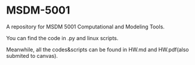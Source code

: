 # MSDM-5001

A repository for MSDM 5001 Computational and Modeling Tools.

You can find the code in .py and linux scripts.

Meanwhile, all the codes&scripts can be found in HW.md and HW.pdf(also submited to canvas).
